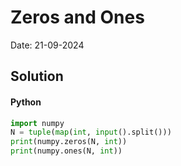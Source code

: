 
# Zeros and Ones

Date: 21-09-2024

## Solution
#### Python
```python
import numpy
N = tuple(map(int, input().split()))
print(numpy.zeros(N, int))
print(numpy.ones(N, int))
```
        